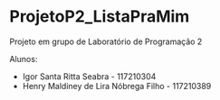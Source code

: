 # ProjetoP2_ListaPraMim
Projeto em grupo de Laboratório de Programação 2

Alunos:

* Igor Santa Ritta Seabra - 117210304
* Henry Maldiney de Lira Nóbrega Filho - 117210389